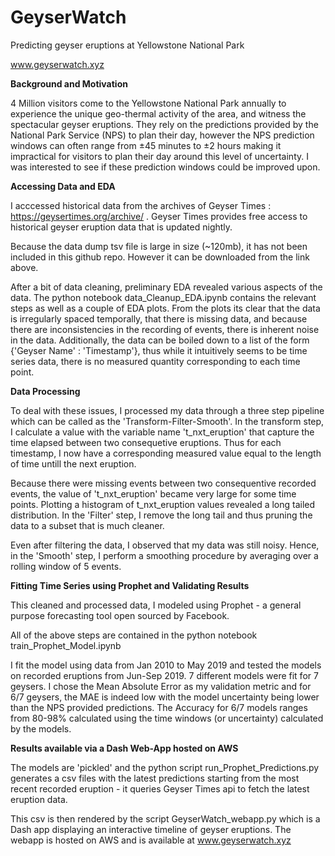 # GeyserWatch
Predicting geyser eruptions at Yellowstone National Park

www.geyserwatch.xyz

**Background and Motivation**

4 Million visitors come to the Yellowstone National Park annually to experience the unique geo-thermal activity of the area, and witness the spectacular geyser eruptions. They rely on the predictions provided by the National Park Service (NPS) to plan their day, however the NPS prediction windows can often range from	±45 minutes to ±2 hours making it impractical for visitors to plan their day around this level of uncertainty. I was interested to see if these prediction windows could be improved upon.

**Accessing Data and EDA**

I acccessed historical data from the archives of Geyser Times : https://geysertimes.org/archive/ . Geyser Times provides free access to historical geyser eruption data that is updated nightly.

Because the data dump tsv file is large in size (~120mb), it has not been included in this github repo. However it can be downloaded from the link above.

After a bit of data cleaning, preliminary EDA revealed various aspects of the data. The python notebook data_Cleanup_EDA.ipynb contains the relevant steps as well as a couple of EDA plots. From the plots its clear that the data is irregularly spaced temporally, that there is missing data, and because there are inconsistencies in the recording of events, there is inherent noise in the data. Additionally, the data can be boiled down to a list of the form {'Geyser Name' : 'Timestamp'}, thus while it intuitively seems to be time series data, there is no measured quantity corresponding to each time point.

**Data Processing**

To deal with these issues, I processed my data through a three step pipeline which can be called as the 'Transform-Filter-Smooth'. In the transform step, I calculate a value with the variable name 't_nxt_eruption' that capture the time elapsed between two consequetive eruptions. Thus for each timestamp, I now have a corresponding measured value equal to the length of time untill the next eruption.

Because there were missing events between two consequentive recorded events, the value of 't_nxt_eruption' became very large for some time points. Plotting a histogram of t_nxt_eruption values revealed a long tailed distribution. In the 'Filter' step, I remove the long tail and thus pruning the data to a subset that is much cleaner.

Even after filtering the data, I observed that my data was still noisy. Hence, in the 'Smooth' step, I perform a smoothing procedure by averaging over a rolling window of 5 events.

**Fitting Time Series using Prophet and Validating Results**

This cleaned and processed data, I modeled using Prophet - a general purpose forecasting tool open sourced by Facebook.

All of the above steps are contained in the python notebook train_Prophet_Model.ipynb

I fit the model using data from Jan 2010 to May 2019 and tested the models on recorded eruptions from Jun-Sep 2019. 7 different models were fit for 7 geysers. I chose the Mean Absolute Error as my validation metric and for 6/7 geysers, the MAE is indeed low with the model uncertainty being lower than the NPS provided predictions. The Accuracy for 6/7 models ranges from 80-98% calculated using the time windows (or uncertainty) calculated by the models.

**Results available via a Dash Web-App hosted on AWS**

The models are 'pickled' and the python script run_Prophet_Predictions.py generates a csv files with the latest predictions starting from the most recent recorded eruption - it queries Geyser Times api to fetch the latest eruption data.

This csv is then rendered by the script GeyserWatch_webapp.py which is a Dash app displaying an interactive timeline of geyser eruptions. The webapp is hosted on AWS and is available at www.geyserwatch.xyz
